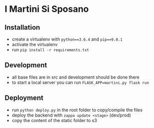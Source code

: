 # I Martini Si Sposano

## Installation

* create a virtualenv with `python==3.6.4` and `pip==9.0.1`
* activate the virtualenv
* run `pip install -r requirements.txt`

## Development

* all base files are in src and development should be done there
* to start a local server you can run `FLASK_APP=martini.py flask run`

## Deployment

* run `python deploy.py` in the root folder to copy/compile the files
* deploy the backend with `zappa update <stage>` (dev/prod)
* copy the content of the static folder to s3
